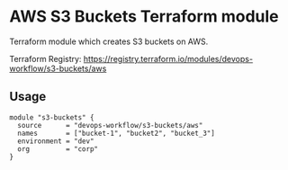 AWS S3 Buckets Terraform module
========================

Terraform module which creates S3 buckets on AWS.

Terraform Registry: https://registry.terraform.io/modules/devops-workflow/s3-buckets/aws

Usage
-----

```hcl
module "s3-buckets" {
  source      = "devops-workflow/s3-buckets/aws"
  names       = ["bucket-1", "bucket2", "bucket_3"]
  environment = "dev"
  org         = "corp"
}
```
